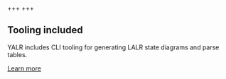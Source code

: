 +++
+++

## Tooling included

YALR includes CLI tooling for generating LALR state diagrams and parse tables.

[Learn more](TODO)
